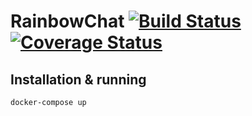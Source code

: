 # RainbowChat [![Build Status](https://travis-ci.org/RainbowMakers/RainbowChat.svg?branch=master)](https://travis-ci.org/RainbowMakers/RainbowChat) [![Coverage Status](https://coveralls.io/repos/github/RainbowMakers/RainbowChat/badge.svg)](https://coveralls.io/github/RainbowMakers/RainbowChat)

## Installation & running
   `docker-compose up`

